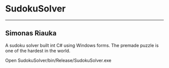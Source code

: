 # SudokuSolver
------
Simonas Riauka
------
A sudoku solver built int C# using Windows forms. 
The premade puzzle is one of the hardest in the world.

Open SudokuSolver/bin/Release/SudokuSolver.exe

